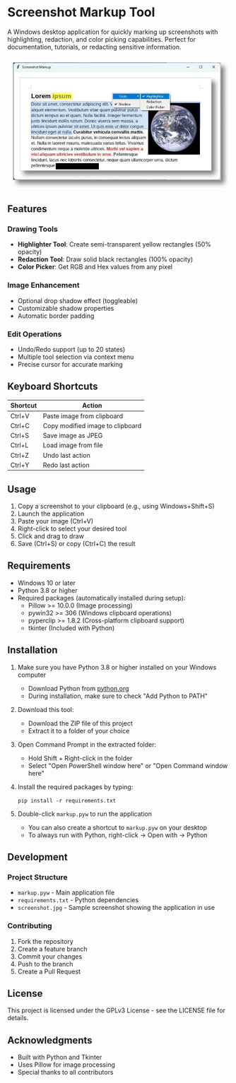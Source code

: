 # Screenshot Markup Tool

A Windows desktop application for quickly marking up screenshots with highlighting, redaction, and color picking capabilities. Perfect for documentation, tutorials, or redacting sensitive information.

![Screenshot of Markup Tool in action](screenshot.jpg)

## Features

### Drawing Tools
- **Highlighter Tool**: Create semi-transparent yellow rectangles (50% opacity)
- **Redaction Tool**: Draw solid black rectangles (100% opacity)
- **Color Picker**: Get RGB and Hex values from any pixel

### Image Enhancement
- Optional drop shadow effect (toggleable)
- Customizable shadow properties
- Automatic border padding

### Edit Operations
- Undo/Redo support (up to 20 states)
- Multiple tool selection via context menu
- Precise cursor for accurate marking

## Keyboard Shortcuts

| Shortcut | Action |
|----------|--------|
| Ctrl+V | Paste image from clipboard |
| Ctrl+C | Copy modified image to clipboard |
| Ctrl+S | Save image as JPEG |
| Ctrl+L | Load image from file |
| Ctrl+Z | Undo last action |
| Ctrl+Y | Redo last action |

## Usage

1. Copy a screenshot to your clipboard (e.g., using Windows+Shift+S)
2. Launch the application
3. Paste your image (Ctrl+V)
4. Right-click to select your desired tool
5. Click and drag to draw
6. Save (Ctrl+S) or copy (Ctrl+C) the result

## Requirements
- Windows 10 or later
- Python 3.8 or higher
- Required packages (automatically installed during setup):
  - Pillow >= 10.0.0 (Image processing)
  - pywin32 >= 306 (Windows clipboard operations)
  - pyperclip >= 1.8.2 (Cross-platform clipboard support)
  - tkinter (Included with Python)

## Installation

1. Make sure you have Python 3.8 or higher installed on your Windows computer
   - Download Python from [python.org](https://www.python.org/downloads/)
   - During installation, make sure to check "Add Python to PATH"

2. Download this tool:
   - Download the ZIP file of this project
   - Extract it to a folder of your choice

3. Open Command Prompt in the extracted folder:
   - Hold Shift + Right-click in the folder
   - Select "Open PowerShell window here" or "Open Command window here"

4. Install the required packages by typing:
   ```
   pip install -r requirements.txt
   ```

5. Double-click `markup.pyw` to run the application
   - You can also create a shortcut to `markup.pyw` on your desktop
   - To always run with Python, right-click → Open with → Python

## Development

### Project Structure
- `markup.pyw` - Main application file
- `requirements.txt` - Python dependencies
- `screenshot.jpg` - Sample screenshot showing the application in use

### Contributing
1. Fork the repository
2. Create a feature branch
3. Commit your changes
4. Push to the branch
5. Create a Pull Request

## License

This project is licensed under the GPLv3 License - see the LICENSE file for details.

## Acknowledgments

- Built with Python and Tkinter
- Uses Pillow for image processing
- Special thanks to all contributors
